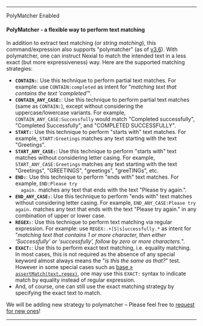 <hr/>

<div class="collapsible-teaser" onclick="toggleContent('collapsible-content')" title="click to read more about PolyMatcher">
  PolyMatcher Enabled 
</div>

<div class="collapsible-content">
<h4><b>PolyMatcher</b> - a flexible way to perform text matching</h4>
<p>
In addition to extract text matching (or <em>string matching</em>), this command/expression also supports "polymatcher" 
(as of <a href="../release/nexial-core-v3.6.changelog">v3.6</a>). With polymatcher, one can instruct Nexial to match the 
intended text in a less exact (but more expressiveness) way. Here are the supported matching strategies:
</p>
<ul>
  <li>
  <b><code>CONTAIN:</code></b>: Use this technique to perform partial text matches. For example: use 
  <code>CONTAIN:completed</code> as intent for "<em>matching text that contains the text ‘completed’</em>".
  </li>
  <li>
  <b><code>CONTAIN_ANY_CASE:</code></b>: Use this technique to perform partial text matches (same as 
  <code>CONTAIN:</code>), except without considering the uppercase/lowercase variants. For example, 
  <code>CONTAIN_ANY_CASE:Successfully</code> would match "Completed successfully", "Completed Successfully", and 
  "COMPLETED SUCCESSFULLY".
  </li>
  <li>
  <b><code>START:</code></b>: Use this technique to perform "starts with" text matches. For example, 
  <code>START:Greetings</code> matches any text starting with the text "Greetings".
  </li>
  <li>
  <b><code>START_ANY_CASE:</code></b>: Use this technique to perform "starts with" text matches without considering 
  letter casing. For example, <code>START_ANY_CASE:Greetings</code> matches any text starting with the text 
  "Greetings", "GREETINGS", "greetings", "greeTINGs", etc.
  </li>
  <li>
  <b><code>END:</code></b>: Use this technique to perform "ends with" text matches. For example, <code>END:Please try 
  again.</code> matches any text that ends with the text "Please try again.".
  </li>
  <li>
  <b><code>END_ANY_CASE:</code></b>: Use this technique to perform "ends with" text matches without considering letter 
  casing. For example, <code>END_ANY_CASE:Please try again.</code> matches any text that ends with the text "Please 
  try again." in any combination of upper or lower case.
  </li>
  <li>
  <b><code>REGEX:</code></b>: Use this technique to perform text matching via regular expression. For example: use 
  <code>REGEX:.+[S|s]uccessfully.*</code> as intent for "<em>matching text that contains 1 or more character, then 
  either ‘Successfully’ or ‘successfully’, follow by zero or more characters.</em>".
  </li>
  <li>
  <b><code>EXACT:</code></b>: Use this to perform exact text matching, i.e. equality matching. In most cases, this is 
  not required as the absence of any special keyword almost always means the "<i>is this the same as that?</i>" test. 
  However in some special cases such as <a href="../commands/base/assertMatch(text,regex)">base » 
  <code>assertMatch(text,regex)</code></a>, one may use this <code>EXACT:</code> syntax to indicate match by equality 
  instead of regular expression.
  </li>
  <li>
  And, of course, one can still use the exact matching strategy by specifying the exact text to match.
  </li>
</ul>
<p>
We will be adding new strategy to polymatcher – Please feel free to 
<a href="https://github.com/nexiality/nexial-core/issues/new?template=feature_request.md" class="external_link" target="_nexial_link">request for new ones</a>!
</p>
</div>

<hr/>